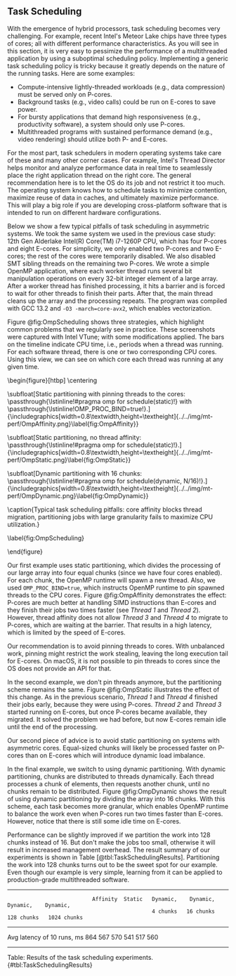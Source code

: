 ## Task Scheduling

With the emergence of hybrid processors, task scheduling becomes very challenging. For example, recent Intel's Meteor Lake chips have three types of cores; all with different performance characteristics. As you will see in this section, it is very easy to pessimize the performance of a multithreaded application by using a suboptimal scheduling policy. Implementing a generic task scheduling policy is tricky because it greatly depends on the nature of the running tasks. Here are some examples:

* Compute-intensive lightly-threaded workloads (e.g., data compression) must be served only on P-cores.
* Background tasks (e.g., video calls) could be run on E-cores to save power.
* For bursty applications that demand high responsiveness (e.g., productivity software), a system should only use P-cores.
* Multithreaded programs with sustained performance demand (e.g., video rendering) should utilize both P- and E-cores.

For the most part, task schedulers in modern operating systems take care of these and many other corner cases. For example, Intel's Thread Director helps monitor and analyze performance data in real time to seamlessly place the right application thread on the right core. The general recommendation here is to let the OS do its job and not restrict it too much. The operating system knows how to schedule tasks to minimize contention,  maximize reuse of data in caches, and ultimately maximize performance. This will play a big role if you are developing cross-platform software that is intended to run on different hardware configurations.

Below we show a few typical pitfalls of task scheduling in asymmetric systems. We took the same system we used in the previous case study: 12th Gen Alderlake Intel(R) Core(TM) i7-1260P CPU, which has four P-cores and eight E-cores. For simplicity, we only enabled two P-cores and two E-cores; the rest of the cores were temporarily disabled. We also disabled SMT sibling threads on the remaining two P-cores. We wrote a simple OpenMP application, where each worker thread runs several bit manipulation operations on every 32-bit integer element of a large array. After a worker thread has finished processing, it hits a barrier and is forced to wait for other threads to finish their parts. After that, the main thread cleans up the array and the processing repeats. The program was compiled with GCC 13.2 and `-O3 -march=core-avx2`, which enables vectorization.

Figure @fig:OmpScheduling shows three strategies, which highlight common problems that we regularly see in practice. These screenshots were captured with Intel VTune; with some modifications applied. The bars on the timeline indicate CPU time, i.e., periods when a thread was running. For each software thread, there is one or two corresponding CPU cores. Using this view, we can see on which core each thread was running at any given time.

\begin{figure}[htbp]
\centering

\subfloat[Static partitioning with pinning threads to the cores:
\passthrough{\lstinline!\#pragma omp for schedule(static)!} with
\passthrough{\lstinline!OMP\_PROC\_BIND=true!}.]{\includegraphics[width=0.8\textwidth,height=\textheight]{../../img/mt-perf/OmpAffinity.png}\label{fig:OmpAffinity}}

\subfloat[Static partitioning, no thread affinity:
\passthrough{\lstinline!\#pragma omp for schedule(static)!}.]{\includegraphics[width=0.8\textwidth,height=\textheight]{../../img/mt-perf/OmpStatic.png}\label{fig:OmpStatic}}

\subfloat[Dynamic partitioning with 16 chunks:
\passthrough{\lstinline!\#pragma omp for schedule(dynamic, N/16)!}.]{\includegraphics[width=0.8\textwidth,height=\textheight]{../../img/mt-perf/OmpDynamic.png}\label{fig:OmpDynamic}}

\caption{Typical task scheduling pitfalls: core affinity blocks thread
migration, partitioning jobs with large granularity fails to maximize
CPU utilization.}

\label{fig:OmpScheduling}

\end{figure}

Our first example uses static partitioning, which divides the processing of our large array into four equal chunks (since we have four cores enabled). For each chunk, the OpenMP runtime will spawn a new thread. Also, we used `OMP_PROC_BIND=true`, which instructs OpenMP runtime to pin spawned threads to the CPU cores. Figure @fig:OmpAffinity demonstrates the effect: P-cores are much better at handling SIMD instructions than E-cores and they finish their jobs two times faster (see *Thread 1* and *Thread 2*). However, thread affinity does not allow *Thread 3* and *Thread 4* to migrate to P-cores, which are waiting at the barrier. That results in a high latency, which is limited by the speed of E-cores.

Our recommendation is to avoid pinning threads to cores. With unbalanced work, pinning might restrict the work stealing, leaving the long execution tail for E-cores. On macOS, it is not possible to pin threads to cores since the OS does not provide an API for that.

In the second example, we don't pin threads anymore, but the partitioning scheme remains the same. Figure @fig:OmpStatic illustrates the effect of this change. As in the previous scenario, *Thread 1* and *Thread 4* finished their jobs early, because they were using P-cores. *Thread 2* and *Thread 3* started running on E-cores, but once P-cores became available, they migrated. It solved the problem we had before, but now E-cores remain idle until the end of the processing.

Our second piece of advice is to avoid static partitioning on systems with asymmetric cores. Equal-sized chunks will likely be processed faster on P-cores than on E-cores which will introduce dynamic load imbalance.

In the final example, we switch to using dynamic partitioning. With dynamic partitioning, chunks are distributed to threads dynamically. Each thread processes a chunk of elements, then requests another chunk, until no chunks remain to be distributed. Figure @fig:OmpDynamic shows the result of using dynamic partitioning by dividing the array into 16 chunks. With this scheme, each task becomes more granular, which enables OpenMP runtime to balance the work even when P-cores run two times faster than E-cores. However, notice that there is still some idle time on E-cores. 

Performance can be slightly improved if we partition the work into 128 chunks instead of 16. But don't make the jobs too small, otherwise it will result in increased management overhead. The result summary of our experiments is shown in Table [@tbl:TaskSchedulingResults]. Partitioning the work into 128 chunks turns out to be the sweet spot for our example. Even though our example is very simple, learning from it can be applied to production-grade multithreaded software.

------------------------------------------------------------------------------------------------
                               Affinity  Static   Dynamic,    Dynamic,   Dynamic,    Dynamic,
                                                  4 chunks   16 chunks  128 chunks   1024 chunks
----------------------------- ---------- ------- ---------- ----------- ----------- ------------
Avg latency of 10 runs, ms     864       567       570         541        517          560

------------------------------------------------------------------------------------------------

Table: Results of the task scheduling experiments. {#tbl:TaskSchedulingResults}

